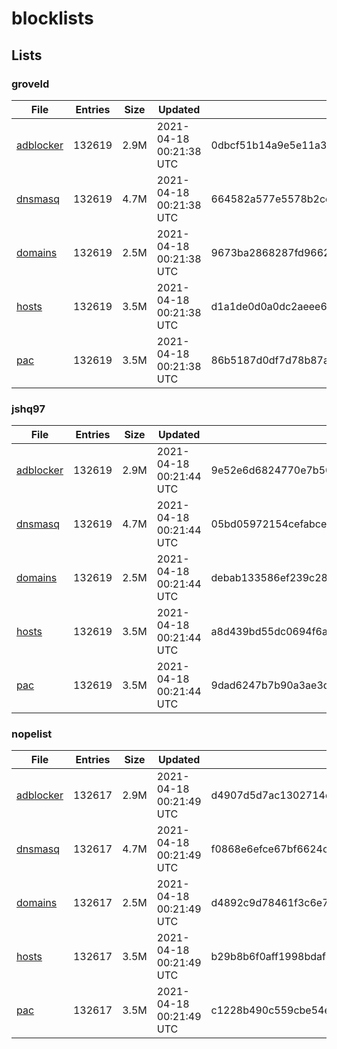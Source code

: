 # blocklists

## Lists

### groveld

|File|Entries|Size|Updated|Hash|
|-|-|-|-|-|
|[adblocker](https://raw.githubusercontent.com/groveld/blocklists/lists/groveld/adblocker.txt)|132619|2.9M|2021-04-18 00:21:38 UTC|0dbcf51b14a9e5e11a36abcb65bb7b50d0da8a59eb93c23d5565f9c9ec89d205|
|[dnsmasq](https://raw.githubusercontent.com/groveld/blocklists/lists/groveld/dnsmasq.txt)|132619|4.7M|2021-04-18 00:21:38 UTC|664582a577e5578b2cef1a5f74933e8748b07324d6f4c655fc012ac1c8f6d6cc|
|[domains](https://raw.githubusercontent.com/groveld/blocklists/lists/groveld/domains.txt)|132619|2.5M|2021-04-18 00:21:38 UTC|9673ba2868287fd966242ed1b8eb735da209a760eb104c95909216e2023afd7f|
|[hosts](https://raw.githubusercontent.com/groveld/blocklists/lists/groveld/hosts.txt)|132619|3.5M|2021-04-18 00:21:38 UTC|d1a1de0d0a0dc2aeee64ee884d72166f9696561ec687dc9419d991d2cd0e9190|
|[pac](https://raw.githubusercontent.com/groveld/blocklists/lists/groveld/pac.txt)|132619|3.5M|2021-04-18 00:21:38 UTC|86b5187d0df7d78b87affea2954389eed2ff8dccb9c69c249e5c6c249c64f08b|

### jshq97

|File|Entries|Size|Updated|Hash|
|-|-|-|-|-|
|[adblocker](https://raw.githubusercontent.com/groveld/blocklists/lists/jshq97/adblocker.txt)|132619|2.9M|2021-04-18 00:21:44 UTC|9e52e6d6824770e7b506912aa8142f61da18d1b52fc40cec352051af6c929247|
|[dnsmasq](https://raw.githubusercontent.com/groveld/blocklists/lists/jshq97/dnsmasq.txt)|132619|4.7M|2021-04-18 00:21:44 UTC|05bd05972154cefabce3528f3fd83285df4647819873838cc5f3d919b8427291|
|[domains](https://raw.githubusercontent.com/groveld/blocklists/lists/jshq97/domains.txt)|132619|2.5M|2021-04-18 00:21:44 UTC|debab133586ef239c28eeca676effd5006002e6f24efdbb6feb7c16f91639322|
|[hosts](https://raw.githubusercontent.com/groveld/blocklists/lists/jshq97/hosts.txt)|132619|3.5M|2021-04-18 00:21:44 UTC|a8d439bd55dc0694f6a5e1dcf964be4dde5dab621b3e63731ea4bcc1a4b7a390|
|[pac](https://raw.githubusercontent.com/groveld/blocklists/lists/jshq97/pac.txt)|132619|3.5M|2021-04-18 00:21:44 UTC|9dad6247b7b90a3ae3df7732e5dc1ce9c0cbc84781a35ec28dd12442eeff8260|

### nopelist

|File|Entries|Size|Updated|Hash|
|-|-|-|-|-|
|[adblocker](https://raw.githubusercontent.com/groveld/blocklists/lists/nopelist/adblocker.txt)|132617|2.9M|2021-04-18 00:21:49 UTC|d4907d5d7ac1302714dc33ff6fdb47cc4ccc6583caee9fbb0b8051dcd631f2f2|
|[dnsmasq](https://raw.githubusercontent.com/groveld/blocklists/lists/nopelist/dnsmasq.txt)|132617|4.7M|2021-04-18 00:21:49 UTC|f0868e6efce67bf6624ca60c2f46ce4aece3a829b164cbec68e8a273b130a0e2|
|[domains](https://raw.githubusercontent.com/groveld/blocklists/lists/nopelist/domains.txt)|132617|2.5M|2021-04-18 00:21:49 UTC|d4892c9d78461f3c6e7e07761be8396cb8b330a60120fd78215bd213529f8a2b|
|[hosts](https://raw.githubusercontent.com/groveld/blocklists/lists/nopelist/hosts.txt)|132617|3.5M|2021-04-18 00:21:49 UTC|b29b8b6f0aff1998bdaf77b1d4d31e82977b216126fa3e32e7f73ed6056708d8|
|[pac](https://raw.githubusercontent.com/groveld/blocklists/lists/nopelist/pac.txt)|132617|3.5M|2021-04-18 00:21:49 UTC|c1228b490c559cbe54e3ed7692c61e2908599301367ad9c057e1c5151d967e29|
